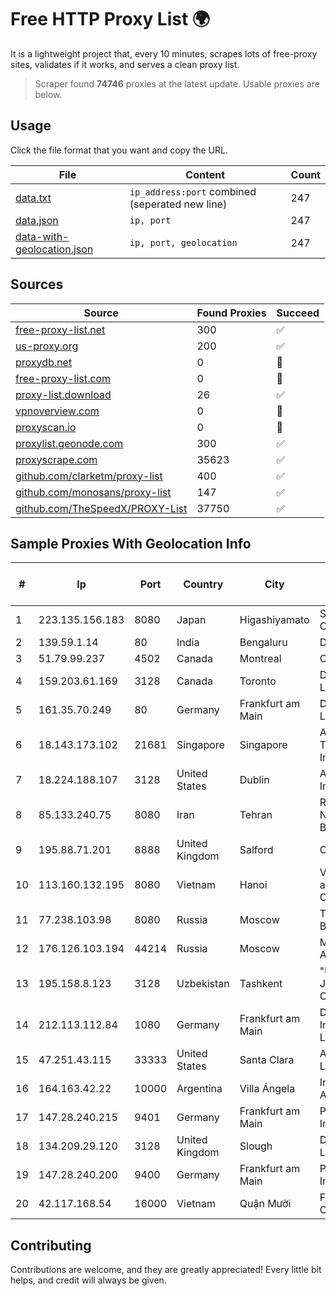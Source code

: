 
# Free HTTP Proxy List 🌍

It is a lightweight project that, every 10 minutes, scrapes lots of free-proxy sites, validates if it works, and serves a clean proxy list.


> Scraper found **74746** proxies at the latest update. Usable proxies are below.

## Usage

Click the file format that you want and copy the URL.


|File|Content|Count|
|----|-------|-----|
|[data.txt](https://raw.githubusercontent.com/themiralay/Proxy-List-World/master/data.txt)|`ip_address:port` combined (seperated new line)|247|
|[data.json](https://raw.githubusercontent.com/themiralay/Proxy-List-World/master/data.json)|`ip, port`|247|
|[data-with-geolocation.json](https://raw.githubusercontent.com/themiralay/Proxy-List-World/master/data-with-geolocation.json)|`ip, port, geolocation`|247|

## Sources

|Source|Found Proxies|Succeed|
|------|-------------|-------|
|[free-proxy-list.net](https://free-proxy-list.net)|300|✅|
|[us-proxy.org](https://www.us-proxy.org)|200|✅|
|[proxydb.net](http://proxydb.net)|0|🚫|
|[free-proxy-list.com](https://free-proxy-list.com/?page=&port=&type%5B%5D=http&type%5B%5D=https&up_time=0&search=Search)|0|🚫|
|[proxy-list.download](https://www.proxy-list.download/HTTP)|26|✅|
|[vpnoverview.com](https://vpnoverview.com/privacy/anonymous-browsing/free-proxy-servers)|0|🚫|
|[proxyscan.io](https://www.proxyscan.io)|0|🚫|
|[proxylist.geonode.com](https://proxylist.geonode.com/api/proxy-list?limit=300&page=1&sort_by=lastChecked&sort_type=desc&protocols=http,https)|300|✅|
|[proxyscrape.com](https://api.proxyscrape.com/v2/?request=displayproxies&protocol=http&timeout=10000&country=all&ssl=all&anonymity=all)|35623|✅|
|[github.com/clarketm/proxy-list](https://raw.githubusercontent.com/clarketm/proxy-list/master/proxy-list-raw.txt)|400|✅|
|[github.com/monosans/proxy-list](https://raw.githubusercontent.com/monosans/proxy-list/main/proxies/http.txt)|147|✅|
|[github.com/TheSpeedX/PROXY-List](https://raw.githubusercontent.com/TheSpeedX/PROXY-List/master/http.txt)|37750|✅|


## Sample Proxies With Geolocation Info

|#|Ip|Port|Country|City|Internet Service Provider|
|-|--|----|-------|----|-------------------------|
|1|223.135.156.183|8080|Japan|Higashiyamato|So-net Corporation|
|2|139.59.1.14|80|India|Bengaluru|DIGITALOCEAN|
|3|51.79.99.237|4502|Canada|Montreal|OVH SAS|
|4|159.203.61.169|3128|Canada|Toronto|DigitalOcean, LLC|
|5|161.35.70.249|80|Germany|Frankfurt am Main|DigitalOcean, LLC|
|6|18.143.173.102|21681|Singapore|Singapore|Amazon Technologies Inc.|
|7|18.224.188.107|3128|United States|Dublin|Amazon.com, Inc.|
|8|85.133.240.75|8080|Iran|Tehran|Respina Networks & Beyond PJSC|
|9|195.88.71.201|8888|United Kingdom|Salford|OVH SAS|
|10|113.160.132.195|8080|Vietnam|Hanoi|VietNam Post and Telecom Corporation|
|11|77.238.103.98|8080|Russia|Moscow|Telecom-Birzha, LLC|
|12|176.126.103.194|44214|Russia|Moscow|Miglovets Egor Andreevich|
|13|195.158.8.123|3128|Uzbekistan|Tashkent|"Uzbektelekom" Joint Stock Company|
|14|212.113.112.84|1080|Germany|Frankfurt am Main|DpkgSoft International Limited|
|15|47.251.43.115|33333|United States|Santa Clara|Alibaba Cloud LLC|
|16|164.163.42.22|10000|Argentina|Villa Ángela|Interret Villa Angela SRL|
|17|147.28.240.215|9401|Germany|Frankfurt am Main|Packet Host, Inc.|
|18|134.209.29.120|3128|United Kingdom|Slough|DigitalOcean, LLC|
|19|147.28.240.200|9400|Germany|Frankfurt am Main|Packet Host, Inc.|
|20|42.117.168.54|16000|Vietnam|Quận Mười|FPT Telecom Company|



## Contributing

Contributions are welcome, and they are greatly appreciated! Every
little bit helps, and credit will always be given.

